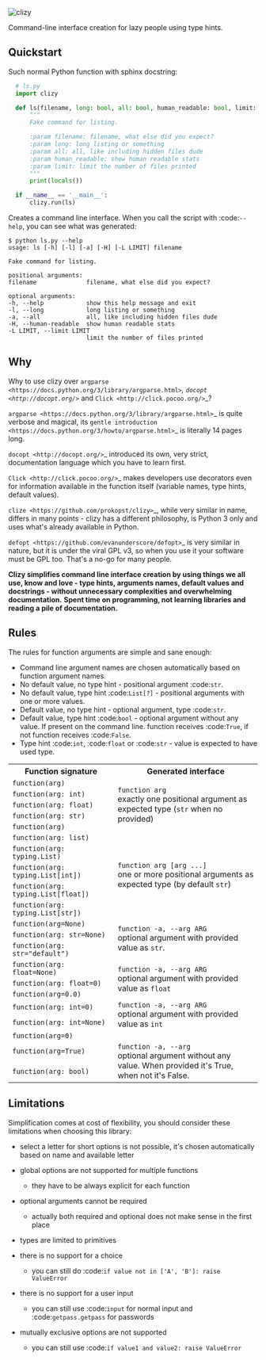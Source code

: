 ![clizy](clizy.gif)

Command-line interface creation for lazy people using type hints.

Quickstart
----------

Such normal Python function with sphinx docstring:

```python
  # ls.py
  import clizy

  def ls(filename, long: bool, all: bool, human_readable: bool, limit: int=None):
      """
      Fake command for listing.

      :param filename: filename, what else did you expect?
      :param long: long listing or something
      :param all: all, like including hidden files dude
      :param human_readable: show human readable stats
      :param limit: limit the number of files printed
      """
      print(locals())

  if __name__ == '__main__':
      clizy.run(ls)
```

Creates a command line interface. When you call the script with :code:`--help`, you can see what was generated:

```console
$ python ls.py --help
usage: ls [-h] [-l] [-a] [-H] [-L LIMIT] filename

Fake command for listing.

positional arguments:
filename              filename, what else did you expect?

optional arguments:
-h, --help            show this help message and exit
-l, --long            long listing or something
-a, --all             all, like including hidden files dude
-H, --human-readable  show human readable stats
-L LIMIT, --limit LIMIT
                      limit the number of files printed
```
Why
---

Why to use clizy over `argparse <https://docs.python.org/3/library/argparse.html>`_, 
`docopt <http://docopt.org/>`_ and `Click <http://click.pocoo.org/>`_?

`argparse <https://docs.python.org/3/library/argparse.html>`_ is quite verbose and magical, its `gentle introduction <https://docs.python.org/3/howto/argparse.html>`_ is
literally 14 pages long.

`docopt <http://docopt.org/>`_ introduced its own, very strict, documentation language which you have to learn first.

`Click <http://click.pocoo.org/>`_ makes developers use decorators even for information available in the function itself (variable names, type hints, default values).

`clize <https://github.com/prokopst/clizy>`_, while very similar in name, differs in many points - clizy has a different philosophy, is Python 3 only and uses what's already available in Python.

`defopt <https://github.com/evanunderscore/defopt>`_ is very similar in nature, but it is under the viral GPL v3, so when you use it your software must be GPL too. That's a no-go for many people.

**Clizy simplifies command line interface creation by using things we all use, know and love - type hints, arguments names, default values and docstrings - without unnecessary complexities and overwhelming documentation.**
**Spent time on programming, not learning libraries and reading a pile of documentation.**

Rules
-----

The rules for function arguments are simple and sane enough:

* Command line argument names are chosen automatically based on function argument names.
* No default value, no type hint - positional argument :code:`str`.
* No default value, type hint :code:`List[?]` - positional arguments with one or more values.
* Default value, no type hint - optional argument, type :code:`str`.
* Default value, type hint :code:`bool` - optional argument without any value. If present on the command line.
  function receives :code:`True`, if not function receives :code:`False`.
* Type hint :code:`int`, :code:`float` or :code:`str` - value is expected to have used type.


<table>
  <tr>
    <th>Function signature</th>
    <th>Generated interface</th>
  </tr>
  <tr>
    <td>
      <code>function(arg)</code>
    </td>
    <td rowspan="5">
      <code>function arg</code><br/>
      exactly one positional argument as expected type (<code>str</code> when no provided)
    </td>
  </tr>
  <tr>
    <td>
      <code>function(arg: int)</code>
    </td>
  </tr>
  <tr>
    <td>
      <code>function(arg: float)</code>
    </td>
  </tr>
  <tr>
    <td>
      <code>function(arg: str)</code>
    </td>
  </tr>
  <tr>
    <td>
      <code>function(arg)</code>
    </td>
  </tr>
  <tr>
    <td>
      <code>function(arg: list)</code>
    </td>
    <td rowspan="5">
      <code>function arg [arg ...]</code><br/>
      one or more positional arguments as expected type (by default <code>str</code>)
    </td>
  </tr>
  <tr>
    <td>
      <code>function(arg: typing.List)</code>
    </td>
  </tr>
  <tr>
    <td>
      <code>function(arg: typing.List[int])</code>
    </td>
  </tr>
  <tr>
    <td>
      <code>function(arg: typing.List[float])</code>
    </td>
  </tr>
  <tr>
    <td>
      <code>function(arg: typing.List[str])</code>
    </td>
  </tr>
 <tr>
    <td>
      <code>function(arg=None)</code>
    </td>
    <td rowspan="3">
      <code>function -a, --arg ARG</code><br/>
      optional argument with provided value as <code>str</code>.
    </td>
  </tr>
  <tr>
    <td>
      <code>function(arg: str=None)</code>
    </td>
  </tr>
  <tr>
    <td>
      <code>function(arg: str="default")</code>
    </td>
  </tr>
  <tr>
    <td>
      <code>function(arg: float=None)</code>
    </td>
    <td rowspan="3">
      <code>function -a, --arg ARG</code><br/>
      optional argument with provided value as <code>float</code>
    </td>
  </tr>
  <tr>
    <td>
      <code>function(arg: float=0)</code>
    </td>
  </tr>
  <tr>
    <td>
      <code>function(arg=0.0)</code>
    </td>
  </tr>
  <tr>
    <td>
      <code>function(arg: int=0)</code>
    </td>
    <td rowspan="2">
      <code>function -a, --arg ARG</code><br/>
      optional argument with provided value as <code>int</code>
    </td>
  </tr>
  <tr>
    <td>
      <code>function(arg: int=None)</code>
    </td>
  </tr>
  <tr>
    <td>
      <code>function(arg=0)</code>
    </td>
  </tr>
  <tr>
    <td>
      <code>function(arg=True)</code>
    </td>
    <td rowspan="2">
      <code>function -a, --arg</code><br/>
      optional argument without any value. When provided it's True, when not it's False.
    </td>
  </tr>
  <tr>
    <td>
      <code>function(arg: bool)</code>
    </td>
  </tr>
</table>


Limitations
-----------

Simplification comes at cost of flexibility, you should consider these limitations when choosing this library:

* select a letter for short options is not possible, it's chosen automatically based on name and available letter

* global options are not supported for multiple functions

  * they have to be always explicit for each function
    
* optional arguments cannot be required

  * actually both required and optional does not make sense in the first place
    
* types are limited to primitives

* there is no support for a choice

  * you can still do :code:`if value not in ['A', 'B']: raise ValueError`
    
* there is no support for a user input

  * you can still use :code:`input` for normal input and :code:`getpass.getpass` for passwords
    
* mutually exclusive options are not supported

  * you can still use :code:`if value1 and value2: raise ValueError`
